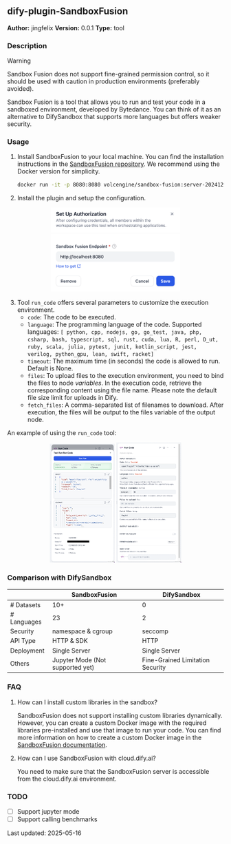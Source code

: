 ## dify-plugin-SandboxFusion

**Author:** jingfelix
**Version:** 0.0.1
**Type:** tool

### Description

> [!WARNING]
> Sandbox Fusion does not support fine-grained permission control, so it should be used with caution in production environments (preferably avoided).

Sandbox Fusion is a tool that allows you to run and test your code in a sandboxed environment, developed by Bytedance. You can think of it as an alternative to DifySandbox that supports more languages but offers weaker security.

### Usage

1. Install SandboxFusion to your local machine. You can find the installation instructions in the [SandboxFusion repository](https://github.com/Bytedance/SandboxFusion). We recommend using the Docker version for simplicity.

    ```bash
    docker run -it -p 8080:8080 volcengine/sandbox-fusion:server-20241204
    ```

2. Install the plugin and setup the configuration.

<div align="center">
    <img src="_assets/auth.png" alt="config" width="300"/>
</div>

3. Tool `run_code` offers several parameters to customize the execution environment.
    - `code`: The code to be executed.
    - `language`: The programming language of the code. Supported languages: `[ python, cpp, nodejs, go, go_test, java, php, csharp, bash, typescript, sql, rust, cuda, lua, R, perl, D_ut, ruby, scala, julia, pytest, junit, kotlin_script, jest, verilog, python_gpu, lean, swift, racket]`
    - `timeout`: The maximum time (in seconds) the code is allowed to run. Default is None.
    - `files`: To upload files to the execution environment, you need to bind the files to node *variables*. In the execution code, retrieve the corresponding content using the file name. Please note the default file size limit for uploads in Dify.
    - `fetch_files`: A comma-separated list of filenames to download. After execution, the files will be output to the files variable of the output node.

An example of using the `run_code` tool:

<div align="center">
    <img src="_assets/result.png" alt="config" width="30%"/>
    <img src="_assets/params.png" alt="config" width="30%"/>
</div>

### Comparison with DifySandbox

|                         | SandboxFusion                   | DifySandbox                     |
|-------------------------|---------------------------------|----------------------------------|
| # Datasets              | 10+                             | 0                                |
| # Languages             | 23                              | 2                                |
| Security                | namespace & cgroup              | seccomp                          |
| API Type                | HTTP & SDK                      | HTTP                             |
| Deployment              | Single Server                   | Single Server                    |
| Others                  | Jupyter Mode (Not supported yet)| Fine-Grained Limitation Security |

### FAQ

1. How can I install custom libraries in the sandbox?

    SandboxFusion does not support installing custom libraries dynamically. However, you can create a custom Docker image with the required libraries pre-installed and use that image to run your code. You can find more information on how to create a custom Docker image in the [SandboxFusion documentation](https://github.com/bytedance/SandboxFusion?tab=readme-ov-file#installation).

2. How can I use SandboxFusion with cloud.dify.ai?

    You need to make sure that the SandboxFusion server is accessible from the cloud.dify.ai environment.

### TODO

- [ ] Support jupyter mode
- [ ] Support calling benchmarks

Last updated: 2025-05-16
